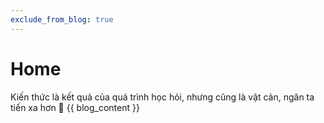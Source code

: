 ```yaml
---
exclude_from_blog: true
---
```


# Home

Kiến thức là kết quả của quá trình học hỏi, nhưng cũng là vật cản, ngăn ta tiến xa hơn 🐋
{{ blog_content }}
